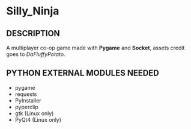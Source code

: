 # Silly_Ninja

## DESCRIPTION
A multiplayer co-op game made with __Pygame__ and __Socket__, assets credit goes to _DaFluffyPotato_.

## PYTHON EXTERNAL MODULES NEEDED
- pygame
- requests
- PyInstaller
- pyperclip
- gtk (Linux only)
- PyQt4 (Linux only)